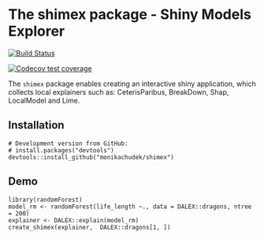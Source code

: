 The shimex package - Shiny Models Explorer
==================================================================================================================

[![Build Status](https://travis-ci.org/monikachudek/shimex.svg?branch=master)](https://travis-ci.org/monikachudek/shimex)

<!-- badges: start -->
  [![Codecov test coverage](https://codecov.io/gh/monikachudek/shimex/branch/master/graph/badge.svg)](https://codecov.io/gh/monikachudek/shimex?branch=master)
  <!-- badges: end -->

The `shimex` package enables creating an interactive shiny application, which collects local explainers such as: CeterisParibus, BreakDown, Shap, LocalModel and Lime.

## Installation

```{r}
# Development version from GitHub:
# install.packages("devtools")
devtools::install_github("monikachudek/shimex")
```

## Demo

```{r}
library(randomForest)
model_rm <- randomForest(life_length ~., data = DALEX::dragons, ntree = 200)
explainer <- DALEX::explain(model_rm)
create_shimex(explainer,  DALEX::dragons[1, ])
```

